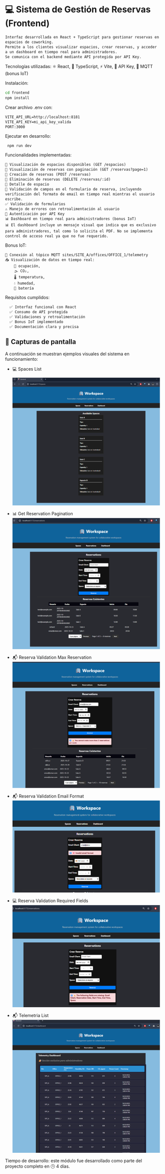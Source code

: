 # 💻 Sistema de Gestión de Reservas (Frontend)

```
Interfaz desarrollada en React + TypeScript para gestionar reservas en espacios de coworking. 
Permite a los clientes visualizar espacios, crear reservas, y acceder a un dashboard en tiempo real para administradores. 
Se comunica con el backend mediante API protegida por API Key.
```

Tecnologías utilizadas: ⚛️ React, 🧪 TypeScript, ⚡ Vite, 🔐 API Key, 📡 MQTT (bonus IoT)

Instalación:

```bash
cd frontend
npm install
```

Crear archivo .env con:

```
VITE_API_URL=http://localhost:8181
VITE_API_KEY=mi_api_key_valida
PORT:3000
```

 Ejecutar en desarrollo:
```
 npm run dev
```

Funcionalidades implementadas: 
```
📌 Visualización de espacios disponibles (GET /espacios) 
📌 Visualización de reservas con paginación (GET /reservas?page=1) 
📌 Creación de reservas (POST /reservas) 
📌 Eliminación de reservas (DELETE /reservas/:id) 
📌 Detalle de espacio 
📌 Validación de campos en el formulario de reserva, incluyendo verificación del formato de email en tiempo real mientras el usuario escribe.
✅ Validación de formularios 
⚠️ Manejo de errores con retroalimentación al usuario 
🔐 Autenticación por API Key 
📊 Dashboard en tiempo real para administradores (bonus IoT)
📊 El dashboard incluye un mensaje visual que indica que es exclusivo para administradores, tal como lo solicita el PDF. No se implementa control de acceso real ya que no fue requerido.

```

Bonus IoT: 
```
📡 Conexión al tópico MQTT sites/SITE_A/offices/OFFICE_1/telemetry 
📥 Visualización de datos en tiempo real: 
    👥 ocupación, 
    🌫️ CO₂, 
    🌡️ temperatura, 
    💧 humedad, 
    🔋 batería
```


Requisitos cumplidos: 
```
  ✅ Interfaz funcional con React 
  ✅ Consumo de API protegida 
  ✅ Validaciones y retroalimentación 
  ✅ Bonus IoT implementado 
  ✅ Documentación clara y precisa
```

## 📸 Capturas de pantalla

A continuación se muestran ejemplos visuales del sistema en funcionamiento:

- 💻 Spaces List  

    ![Spaces List](../Screenshots/frontEndListSpaces.png)

- 📊 Get Reservation Pagination   
    ![Get Reservation Pagination ](../Screenshots/frontEndReservaPagination.png)

- 📬 Reserva Validation Max Reservation
    ![Reserva Validation Max Reserva](../Screenshots/frontEndReservaValidationMaxReserva.png)

- 📬 Reserva Validation Email Format
    ![Reserva Validation Email Format](../Screenshots/frontEndReservaValidationEmailFormat.png)

- 💻 Reserva Validation Required Fields
    ![ReservaValidationRequiredFields](../Screenshots/frontEndReservaValidationRequiredFields.png)

- 📬 Telemetria List
    ![FrontEndTelemetriaListado](../Screenshots/frontEndTelemetriaListado.png)



Tiempo de desarrollo: este módulo fue desarrollado como parte del proyecto completo en 🕒 4 días.
